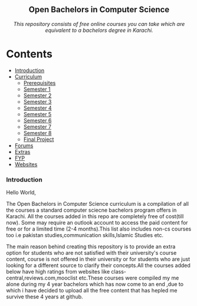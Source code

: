 <h2 align="center" >Open Bachelors in Computer Science </h2>
<p align="center"><i>
  This repository consists of free online courses you can take which are equivalent to a bachelors degree in Karachi.</i>
</p>

# Contents

- [Introduction](#introduction)
- [Curriculum](#)
  - [Prerequisites](#)
  - [Semester 1](#)
  - [Semester 2](#)
  - [Semester 3](#)
  - [Semester 4](#)
  - [Semester 5](#)
  - [Semester 6](#)
  - [Semester 7](#)
  - [Semester 8](#)
  - [Final Project](#)
- [Forums](#)
- [Extras](#)
- [FYP](#)
- [Websites](#)

### Introduction

Hello World,

The Open Bachelors in Computer Science curriculum is a compilation of all the courses a standard computer sciecne bachelors program offers in Karachi. All the courses added in this repo are completely free of cost(till now). Some may require an outlook account to access the paid content for free or for a limited time (2-4 months).This list also includes non-cs courses too i.e pakistan studies,communication skills,Islamic Studies etc.

The main reason behind creating this repository is to provide an extra option for students who are not satisfied with their university's course content, course is not offered in their university or for students who are just looking for a different source to clarify their concepts.All the courses added below have high ratings from websites like class-central,reviews.com,mooclist etc.These courses were compiled my me alone during my 4 year bachelors which has now come to an end ,due to which i have decided to upload all the free content that has hepled me survive these 4 years at github.




